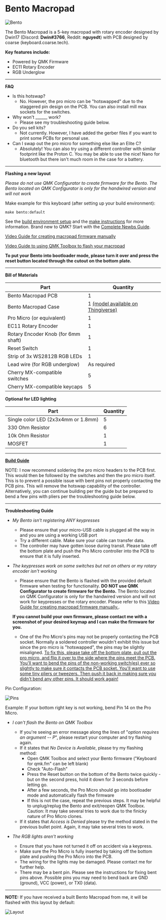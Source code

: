 # Bento Macropad


![Bento](https://i.imgur.com/rzgvkcN.jpg)


The Bento Macropad is a 5-key macropad with rotary encoder designed by Dwin17 (Discord: **Dwin#3766**, Reddit: **nguyedt**) with PCB designed by coarse (keyboard.coarse.tech). 

**Key features include:**
- Powered by QMK Firmware
- EC11 Rotary Encoder
- RGB Underglow
________________________________________________________________________________________________________________________________________________________________

**FAQ**

* Is this hotswap? 
  - No. However, the pro micro can be "hotswapped" due to the staggered pin design on the PCB. You can also install mill max sockets for the switches.
* Why won't ______ work? 
  - Please see my troubleshooting guide below.
* Do you sell kits?
  - Not currently. However, I have added the gerber files if you want to print some PCBs for personal use. 
* Can I swap out the pro micro for something else like an Elite C?
  - Absolutely! You can also try using a different controller with similar footprint like the Proton C. You may be able to use the nice! Nano for bluetooth but there isn't much room in the case for a battery.

________________________________________________________________________________________________________________________________________________________________

**Flashing a new layout**

*Please do not use QMK Configurator to create firmware for the Bento. The Bento located on QMK Configurator is only for the handwired version and will not work*

Make example for this keyboard (after setting up your build environment):

    make bento:default

See the [build environment setup](https://docs.qmk.fm/#/getting_started_build_tools) and the [make instructions](https://docs.qmk.fm/#/getting_started_make_guide) for more information. Brand new to QMK? Start with the [Complete Newbs Guide](https://docs.qmk.fm/#/newbs).


[Video Guide for creating macropad firmware manually](https://www.youtube.com/watch?v=-HLV6mUxNnU&list=PLYEUsdlqPD2a3kzQgnF98Prj-4IzZJGYG)

[Video Guide to using QMK Toolbox to flash your macropad](https://www.youtube.com/watch?v=VR53Wo9Z960&t=1s)


**To put your Bento into bootloader mode, please turn it over and press the reset button located through the cutout on the bottom plate.**

________________________________________________________________________________________________________________________________________________________________

**Bill of Materials**

| Part | Quantity |
| --- | --- |
| Bento Macropad PCB | 1 |
| Bento Macropad Case | 1 [(model available on Thingiverse)](https://www.thingiverse.com/thing:4594580) |
| Pro Micro (or equivalent) | 1|
| EC11 Rotary Encoder | 1|
| Rotary Encoder Knob (for 6mm shaft) | 1|
| Reset Switch | 1|
| Strip of 3x WS2812B RGB LEDs| 1|
| Lead wire (for RGB underglow) | As required|
| Cherry MX-compatible switches | 5|
| Cherry MX-compatible keycaps | 5|

**Optional for LED lighting**

| Part | Quantity |
| --- | --- |
| Single color LED (2x3x4mm or 1.8mm)| 5|
| 330 Ohm Resistor | 6|
| 10k Ohm Resistor |1|
| MOSFET | 1| 
________________________________________________________________________________________________________________________________________________________________

[**Build Guide**](https://imgur.com/a/0jkQ31g)

NOTE: I now recommend soldering the pro micro headers to the PCB first. This would then be followed by the switches and then the pro micro itself. This is to prevent a possible issue with bent pins not properly contacting the PCB pins. This will remove the hotswap capability of the controller. Alternatively, you can continue building per the guide but be prepared to bend a few pins with pliers per the troubleshooting guide below. 

________________________________________________________________________________________________________________________________________________________________

**Troubleshooting Guide**

* *My Bento isn't registering ANY keypresses*
  - Please ensure that your micro-USB cable is plugged all the way in and you are using a working USB port
  - Try a different cable. Make sure your cable can transfer data. 
  - The controller may have gotten loose during transit. Please take off the bottom plate and push the Pro Micro controller into the PCB to ensure that it is fully inserted.

* *The keypresses work on some switches but not on others or my rotary encoder isn't working*
  - Please ensure that the Bento is flashed with the provided default firmware when testing for functionality. **DO NOT use QMK Configurator to create firmware for the Bento.** The Bento located on QMK Configurator is only for the handwired version and will not work for keypresses or the rotary encoder. Please refer to this [Video Guide for creating macropad firmware manually.](https://www.youtube.com/watch?v=-HLV6mUxNnU&list=PLYEUsdlqPD2a3kzQgnF98Prj-4IzZJGYG).
 
  **If you cannot build your own firmware, please contact me with a screenshot of your desired keymap and I can make the firmware for you.**

  - One of the Pro Micro's pins may not be properly contacting the PCB socket. Normally a soldered controller wouldn't exhibit this issue but since the pro micro is "hotswapped", the pins may be slightly misaligned. [To fix this, please take off the bottom plate, pull out the pro micro, and flip it over to the side where the pins meet the PCB. You'll want to bend the pins of the non-working switch(es) ever so slightly to make sure it contacts the PCB socket. You'll want to use some tiny pliers or tweezers. Then push it back in making sure you didn't bend any other pins. It should work again!](https://imgur.com/a/t0O9hgD)
  
 Pin Configuration: 
 
![Pins](https://i.imgur.com/SEvQf43.png)
 
 Example: If your bottom right key is not working, bend Pin 14 on the Pro Micro. 

* *I can't flash the Bento on QMK Toolbox*
  - If you're seeing an error message along the lines of "*option requires an argument -- P*", please restart your computer and try flashing again.
  - If it states that *No Device is Available*, please try my flashing method:
    - Open QMK Toolbox and select your Bento firmware ("Keyboard for qmk.fm" can be left blank)
    - Check "Auto-Flash"
    - Press the Reset button on the bottom of the Bento twice quickly - but on the second press, hold it down for 3 seconds before letting go. 
    - After a few seconds, the Pro Micro should go into bootloader mode and automatically flash the firmware
    - If this is not the case, repeat the previous steps. It may be helpful to unplug/replug the Bento and exit/reopen QMK Toolbox. Caution: It may take several tries to work due to the finicky nature of Pro Micro clones.
   - If it states that *Access is Denied* please try the method stated in the previous bullet point. Again, it may take several tries to work.
   
* *The RGB lights aren't working*
  - Ensure that you have not turned it off on accident via a keypress.
  - Make sure the Pro Micro is fully inserted by taking off the bottom plate and pushing the Pro Micro into the PCB. 
  - The wiring for the lights may be damaged. Please contact me for further help.
  - There may be a bent pin. Please see the instructions for fixing bent pins above. Possible pins you may need to bend back are GND (ground), VCC (power), or TX0 (data). 
________________________________________________________________________________________________________________________________________________________________

**NOTE:** If you have received a built Bento Macropad from me, it will be flashed with this layout by default: 

![Layout](https://i.imgur.com/exSeW4t.png)

